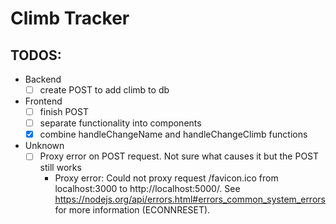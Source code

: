 # Climb Tracker

## TODOS:

* Backend
  - [ ] create POST to add climb to db

* Frontend
  - [ ] finish POST
  - [ ] separate functionality into components
  - [x] combine handleChangeName and handleChangeClimb functions

* Unknown
  - [ ] Proxy error on POST request.  Not sure what causes it but the POST still works
    - Proxy error: Could not proxy request /favicon.ico from localhost:3000 to http://localhost:5000/.
See https://nodejs.org/api/errors.html#errors_common_system_errors for more information (ECONNRESET).